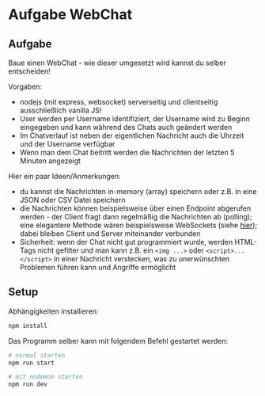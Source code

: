 # Aufgabe WebChat

## Aufgabe

Baue einen WebChat - wie dieser umgesetzt wird kannst du selber entscheiden!

Vorgaben:

* nodejs (mit express, websocket) serverseitig und clientseitig ausschließlich vanilla JS!
* User werden per Username identifiziert, der Username wird zu Beginn eingegeben und kann während des Chats auch 
geändert werden
* Im Chatverlauf ist neben der eigentlichen Nachricht auch die Uhrzeit und der Username verfügbar
* Wenn man dem Chat beitritt werden die Nachrichten der letzten 5 Minuten angezeigt

Hier ein paar Ideen/Anmerkungen:

* du kannst die Nachrichten in-memory (array) speichern oder z.B. in eine JSON oder CSV Datei speichern
* die Nachrichten können beispielsweise über einen Endpoint abgerufen werden - der Client fragt dann regelmäßig die Nachrichten ab (polling);<br>
eine elegantere Methode wären beispielsweise WebSockets (siehe [hier](https://github.com/spg-puw/websocket_demo)); dabei bleiben Client und Server miteinander verbunden
* Sicherheit: wenn der Chat nicht gut programmiert wurde, werden HTML-Tags nicht gefilter und man kann z.B. ein `<img ...>` oder `<script>...</script>` in einer Nachricht verstecken, was zu unerwünschten Problemen führen kann und Angriffe ermöglicht

## Setup

Abhängigkeiten installieren:

```sh
npm install
```

Das Programm selber kann mit folgendem Befehl gestartet werden:

```sh
# normal starten
npm run start

# mit nodemon starten
npm run dev
```

